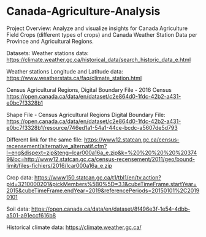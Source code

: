 # Canada-Agriculture-Analysis

Project Overview:
Analyze and visualize insights for Canada Agriculture Field Crops (different types of crops) and Canada Weather Station Data per Province and Agricultural Regions.



Datasets:
Weather stations data:
https://climate.weather.gc.ca/historical_data/search_historic_data_e.html 

Weather stations Longitude and Latitude data:
https://www.weatherstats.ca/faq/climate_station.html

Census Agricultural Regions, Digital Boundary File - 2016 Census
https://open.canada.ca/data/en/dataset/c2e864d0-1fdc-42b2-a431-e0bc7f3328b1

Shape File - Census Agricultural Regions Digital Boundary File:
https://open.canada.ca/data/en/dataset/c2e864d0-1fdc-42b2-a431-e0bc7f3328b1/resource/746ed1a1-54a1-44ce-bcdc-a5607de5d793

Different link for the same file:
https://www12.statcan.gc.ca/census-recensement/alternative_alternatif.cfm?l=eng&dispext=zip&teng=lcar000a16a_e.zip&k=%20%20%20%20%203749&loc=http://www12.statcan.gc.ca/census-recensement/2011/geo/bound-limit/files-fichiers/2016/lcar000a16a_e.zip

Crop data:
https://www150.statcan.gc.ca/t1/tbl1/en/tv.action?pid=3210000201&pickMembers%5B0%5D=3.1&cubeTimeFrame.startYear=2015&cubeTimeFrame.endYear=2019&referencePeriods=20150101%2C20190101

Soil data:
https://open.canada.ca/data/en/dataset/8f496e3f-1e54-4dbb-a501-a91eccf616b8

Historical climate data:
https://climate.weather.gc.ca/
